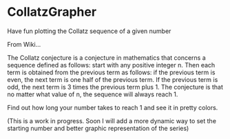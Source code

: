 # CollatzGrapher
Have fun plotting the Collatz sequence of a given number

From Wiki...

The Collatz conjecture is a conjecture in mathematics that concerns a sequence defined as follows: start with any positive integer n. Then each term is obtained from the previous term as follows: if the previous term is even, the next term is one half of the previous term. If the previous term is odd, the next term is 3 times the previous term plus 1. The conjecture is that no matter what value of n, the sequence will always reach 1. 


Find out how long your number takes to reach 1 and see it in pretty colors.

(This is a work in progress. Soon I will add a more dynamic way to set the starting number and better graphic representation of the series)
